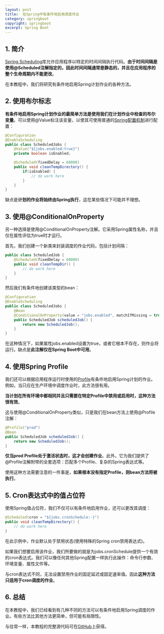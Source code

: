 ```yaml
---
layout: post
title:  在Spring中有条件地启用调度作业
category: springboot
copyright: springboot
excerpt: Spring Boot
---
```


## 1. 简介

[Spring Scheduling](https://www.baeldung.com/spring-scheduled-tasks)库允许应用程序以特定的时间间隔执行代码。**由于时间间隔是使用@Scheduled注解指定的，因此时间间隔通常是静态的，并且在应用程序的整个生命周期内不能更改**。

在本教程中，我们将研究有条件地启用Spring计划作业的各种方法。

## 2. 使用布尔标志

**有条件地启用Spring计划作业的最简单方法是使用我们在计划作业中检查的布尔变量**。可以使用@Value标注该变量，以使其可使用普通的[Spring配置机制](https://www.baeldung.com/properties-with-spring)进行配置：

```java
@Configuration
@EnableScheduling
public class ScheduledJobs {
    @Value("${jobs.enabled:true}")
    private boolean isEnabled;

    @Scheduled(fixedDelay = 60000)
    public void cleanTempDirectory() {
        if(isEnabled) {
            // do work here
        }
    }
}
```

缺点是**计划的作业将始终由Spring执行**，这在某些情况下可能并不理想。

## 3. 使用@ConditionalOnProperty

另一种选择是使用@ConditionalOnProperty注解。它采用Spring属性名称，并且仅在属性评估为true时才运行。

首先，我们创建一个新类来封装调度的作业代码，包括计划间隔：

```java
public class ScheduledJob {
    @Scheduled(fixedDelay = 60000)
    public void cleanTempDir() {
        // do work here
    }
}
```

然后我们有条件地创建该类型的bean：

```java
@Configuration
@EnableScheduling
public class ScheduledJobs {
    @Bean
    @ConditionalOnProperty(value = "jobs.enabled", matchIfMissing = true, havingValue = "true")
    public ScheduledJob scheduledJob() {
        return new ScheduledJob();
    }
}
```

在这种情况下，如果属性jobs.enabled设置为true，或者它根本不存在，则作业将运行。缺点是**此注解仅在Spring Boot中可用**。

## 4. 使用Spring Profile

我们还可以根据应用程序运行时使用的[Profile](https://www.baeldung.com/spring-profiles)有条件地启用Spring计划的作业。例如，当只应在生产环境中调度作业时，此方法很有用。

**当计划在所有环境中都相同并且只需要在特定Profile中禁用或启用时，这种方法很有效**。

这与使用@ConditionalOnProperty类似，只是我们在bean方法上使用@Profile注解：

```java
@Profile("prod")
@Bean
public ScheduledJob scheduledJob() {
    return new ScheduledJob();
}
```

**仅当prod Profile处于激活状态时，这才会创建作业**。此外，它为我们提供了@Profile注解附带的全套选项：匹配多个Profile、复杂的Spring表达式等。

使用这种方法需要注意的一件事是，**如果根本没有指定Profile，则bean方法将被执行**。

## 5. Cron表达式中的值占位符

使用Spring值占位符，我们不仅可以有条件地启用作业，还可以更改其调度：

```java
@Scheduled(cron = "${jobs.cronSchedule:-}")
public void cleanTempDirectory() {
    // do work here
}
```

在此示例中，作业默认处于禁用状态(使用特殊的Spring cron禁用表达式)。

如果我们想要启用该作业，我们所要做的就是为jobs.cronSchedule提供一个有效的cron表达式。我们可以像任何其他Spring配置一样执行此操作：命令行参数、环境变量、属性文件等。

与cron表达式不同，无法设置禁用作业的固定延迟或固定速率值。因此**这种方法只适用于cron调度的作业**。

## 6. 总结

在本教程中，我们已经看到有几种不同的方法可以有条件地启用Spring调度的作业。有些方法比其他方法更简单，但可能有局限性。

与往常一样，本教程的完整源代码可在[GitHub](https://github.com/tuyucheng7/taketoday-tutorial4j/tree/master/spring-boot-modules/spring-boot-scheduling)上获得。